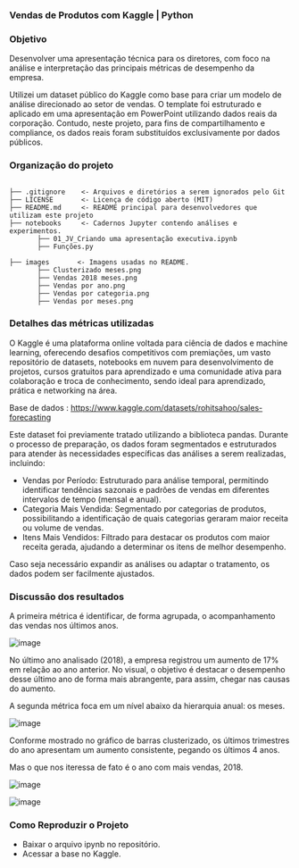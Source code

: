 ### Vendas de Produtos com Kaggle | Python

### Objetivo

Desenvolver uma apresentação técnica para os diretores, com foco na análise e interpretação das principais métricas de desempenho da empresa.

Utilizei um dataset público do Kaggle como base para criar um modelo de análise direcionado ao setor de vendas. O template foi estruturado e aplicado em uma apresentação em PowerPoint utilizando dados reais da corporação. Contudo, neste projeto, para fins de compartilhamento e compliance, os dados reais foram substituídos exclusivamente por dados públicos.

### Organização do projeto 

```

├── .gitignore    <- Arquivos e diretórios a serem ignorados pelo Git  
├── LICENSE       <- Licença de código aberto (MIT)  
├── README.md     <- README principal para desenvolvedores que utilizam este projeto  
├── notebooks     <- Cadernos Jupyter contendo análises e experimentos.
       ├── 01_JV_Criando uma apresentação executiva.ipynb
       ├── Funções.py

├── images       <- Imagens usadas no README.
       ├── Clusterizado meses.png
       ├── Vendas 2018 meses.png
       ├── Vendas por ano.png
       ├── Vendas por categoria.png
       ├── Vendas por meses.png

```

### Detalhes das métricas utilizadas 

O Kaggle é uma plataforma online voltada para ciência de dados e machine learning, oferecendo desafios competitivos com premiações, um vasto repositório de datasets, 
notebooks em nuvem para desenvolvimento de projetos, cursos gratuitos para aprendizado e uma comunidade ativa para colaboração e troca de conhecimento, 
sendo ideal para aprendizado, prática e networking na área. 

Base de dados : https://www.kaggle.com/datasets/rohitsahoo/sales-forecasting

Este dataset foi previamente tratado utilizando a biblioteca pandas. 
Durante o processo de preparação, os dados foram segmentados e estruturados para atender às necessidades específicas das análises a serem realizadas, incluindo:

 - Vendas por Período: Estruturado para análise temporal, permitindo identificar tendências sazonais e padrões de vendas em diferentes intervalos de tempo (mensal e anual).
 - Categoria Mais Vendida: Segmentado por categorias de produtos, possibilitando a identificação de quais categorias geraram maior receita ou volume de vendas.
 - Itens Mais Vendidos: Filtrado para destacar os produtos com maior receita gerada, ajudando a determinar os itens de melhor desempenho.
   
Caso seja necessário expandir as análises ou adaptar o tratamento, os dados podem ser facilmente ajustados.

### Discussão dos resultados

A primeira métrica é identificar, de forma agrupada, o acompanhamento das vendas nos últimos anos.

![image](https://github.com/user-attachments/assets/b8c92847-1760-4479-973b-27d7ae548a4c)

No último ano analisado (2018), a empresa registrou um aumento de 17% em relação ao ano anterior. No visual, o objetivo é destacar o desempenho desse último ano de forma mais abrangente, para assim, chegar
nas causas do aumento.

A segunda métrica foca em um nível abaixo da hierarquia anual: os meses.

![image](https://github.com/user-attachments/assets/864991c8-dc0f-4c41-b5e0-4e9567e1847e)


Conforme mostrado no gráfico de barras clusterizado, os últimos trimestres do ano apresentam um aumento consistente, pegando os últimos 4 anos.

Mas o que nos iteressa de fato é o ano com mais vendas, 2018.

![image](https://github.com/user-attachments/assets/3b9f3228-e038-40fa-869f-5e415351e918)



![image](https://github.com/user-attachments/assets/5cd739a4-d355-4538-ae3b-9c6cfe07bd53)















### Como Reproduzir o Projeto

 - Baixar o arquivo ipynb no repositório.
 - Acessar a base no Kaggle.
      
